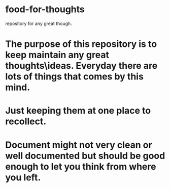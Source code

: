 # food-for-thoughts
repository for any great though. 

# The purpose of this repository is to keep maintain any great thoughts\ideas. Everyday there are lots of things that comes by this mind. 
# Just keeping them at one place to recollect. 
# Document might not very clean or well documented but should be good enough to let you think from where you left.
